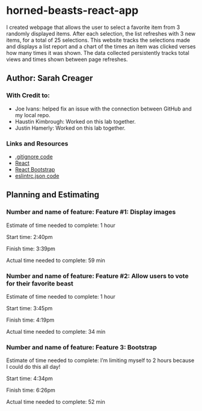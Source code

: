 # horned-beasts-react-app

I created webpage that allows the user to select a favorite item from 3 randomly displayed items. After each selection, the list refreshes with 3 new items, for a total of 25 selections. This website tracks the selections made and displays a list report and a chart of the times an item was clicked verses how many times it was shown. The data collected persistently tracks total views and times shown between  page refreshes.

## Author: Sarah Creager
### With Credit to: 
* Joe Ivans: helped fix an issue with the connection between GitHub and my local repo.
* Haustin Kimbrough: Worked on this lab together.
* Justin Hamerly: Worked on this lab together.

### Links and Resources
* [.gitignore code](https://www.gitignore.io/api/node,linux,macos,windows,visualstudiocode)
* [React](https://reactjs.org/)
* [React Bootstrap](https://react-bootstrap.github.io/)
* [eslintrc.json code](https://github.com/codefellows/seattle-code-201d77/blob/main/configs/eslintrc.json)

## Planning and Estimating

### Number and name of feature: Feature #1: Display images

Estimate of time needed to complete: 1 hour

Start time: 2:40pm

Finish time: 3:39pm

Actual time needed to complete: 59 min


### Number and name of feature: Feature #2: Allow users to vote for their favorite beast

Estimate of time needed to complete: 1 hour

Start time: 3:45pm

Finish time: 4:19pm

Actual time needed to complete: 34 min

### Number and name of feature: Feature 3: Bootstrap

Estimate of time needed to complete: I’m limiting myself to 2 hours because I could do this all day!

Start time: 4:34pm

Finish time: 6:26pm

Actual time needed to complete: 52 min
